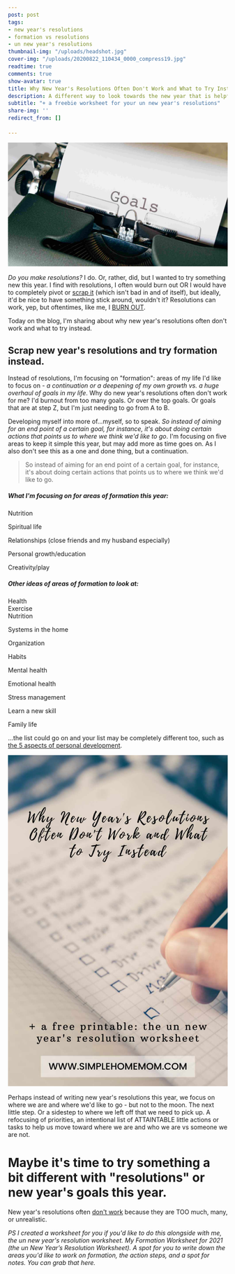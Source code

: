 ```yaml
---
post: post
tags:
- new year's resolutions
- formation vs resolutions
- un new year's resolutions
thumbnail-img: "/uploads/headshot.jpg"
cover-img: "/uploads/20200822_110434_0000_compress19.jpg"
readtime: true
comments: true
show-avatar: true
title: Why New Year's Resolutions Often Don't Work and What to Try Instead
description: A different way to look towards the new year that is helpful.
subtitle: "+ a freebie worksheet for your un new year's resolutions"
share-img: ''
redirect_from: []

---
```

![A picture of a typewriter entitled "goals".](/uploads/0001-14873369965_20201226_230909_0000_compress37.jpg "Why new year's resolutions often don't work and what to try instead SHM.")

_Do you make resolutions?_ I do. Or, rather, did, but I wanted to try something new this year. I find with resolutions, I often would burn out OR I would have to completely pivot or [scrap it](https://raywilliams.ca/why-we-dont-keep-our-new-years-resolutions-and-what-to-do-about-it/) (which isn't bad in and of itself), but ideally, it'd be nice to have something stick around, wouldn't it? Resolutions can work, yep, but oftentimes, like me, I [BURN OUT](https://www.helpguide.org/articles/stress/burnout-prevention-and-recovery.htm#:\~:text=Burnout%20is%20a%20state%20of,unable%20to%20meet%20constant%20demands.).  
   
 Today on the blog, I'm sharing about why new year's resolutions often don't work and what to try instead.

## Scrap new year's resolutions and try formation instead.

Instead of resolutions, I'm focusing on "formation": areas of my life I'd like to focus on - _a continuation or a deepening of my own growth vs. a huge overhaul of goals in my life_. Why  do new year's resolutions often don't work for me? I'd burnout from too many goals. Or over the top goals. Or goals that are at step Z, but I'm just needing to go from A to B.  
  
Developing myself into more of...myself, so to speak. _So instead of aiming for an end point of a certain goal, for instance, it's about doing certain actions that points us to where we think we'd like to go_. I'm focusing on five areas to keep it simple this year, but may add more as time goes on. As I also don't see this as a one and done thing, but a continuation. 

> So instead of aiming for an end point of a certain goal, for instance, it's about doing certain actions that points us to where we think we'd like to go.

##### What I'm focusing on for areas of formation this year: 

  
Nutrition

Spiritual life

Relationships (close friends and my husband especially)

Personal growth/education

Creativity/play

##### Other ideas of areas of formation to look at:

Health  
Exercise  
Nutrition

Systems in the home

Organization

Habits

Mental health

Emotional health

Stress management

Learn a new skill

Family life

...the list could go on and your list may be completely different too, such as [the 5 aspects of personal development](http://www.breakthroughpsychologyprogram.com/5-parts-of-personal-development.html).

![Writing down goals on paper.](/uploads/1_20201226_230310_0000_compress82.jpg "why new year's resolutions often don't work and what to try instead SHM2")  
  
Perhaps instead of writing new year's resolutions this year, we focus on where we are and where we'd like to go - but not to the moon. The next little step. Or a sidestep to where we left off that we need to pick up. A refocusing of priorities, an intentional list of ATTAINTABLE little actions or tasks to help us move toward where we are and who we are vs someone we are not.

# Maybe it's time to try something a bit different with "resolutions" or new year's goals this year.

New year's resolutions often [don't work](https://www.pocketmindfulness.com/why-you-shouldnt-set-new-years-resolution/) because they are TOO much, many, or unrealistic.  
   
_PS I created a worksheet for you if you'd like to do this alongside with me, the un new year's resolution worksheet. My Formation Worksheet for 2021 (the un New Year’s Resolution Worksheet). A spot for you to write down the areas you'd like to work on formation, the action steps, and a spot for notes. You can grab that here._